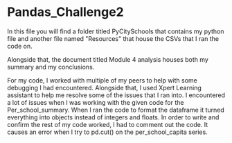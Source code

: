 # Pandas_Challenge2

In this file you will find a folder titled PyCitySchools that contains my python file 
and another file named "Resources" that house the CSVs that I ran the code on. 

Alongside that, the document titled Module 4 analysis houses both my summary and my conclusions.

For my code, I worked with multiple of my peers to help with some debugging I had encountered.
Alongside that, I used Xpert Learning assistant to help me resolve some of the issues that I ran into. 
I encountered a lot of issues when I was working with the given code for the Per_school_summary.
When I ran the code to format the dataframe it turned everything into objects
instead of integers and floats. In order to write and confirm the rest of my code worked,
I had to comment out the code. It causes an error when I try to pd.cut() on the per_school_capita
series. 